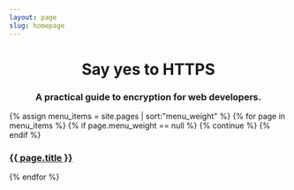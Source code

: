 ```yaml
---
layout: page
slug: homepage
---
```


<h1 class="post-title" style="text-align: center">Say yes to HTTPS</h1>

<h3 style="text-align: center">A practical guide to encryption for web developers.</h3>

{% assign menu_items = site.pages | sort:"menu_weight" %}
{% for page in menu_items %}
{% if page.menu_weight == null %} {% continue %} {% endif %}
<h3><a class="page-link" href="{{ page.url | prepend: site.baseurl }}">{{ page.title }}</a></h3>
{% endfor %}
